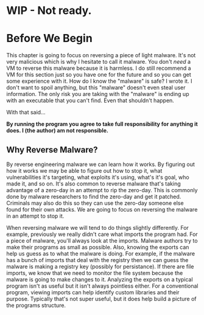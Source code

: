 # WIP - Not ready.

# Before We Begin
This chapter is going to focus on reversing a piece of light malware. It's not very malicious which is why I hesitate to call it malware. You don't *need* a VM to reverse this malware because it is harmless. I do still recommend a VM for this section just so you have one for the future and so you can get some experience with it. How do I know the "malware" is safe? I wrote it. I don't want to spoil anything, but this "malware" doesn't even steal user information. The only risk you are taking with the "malware" is ending up with an executable that you can't find. Even that shouldn't happen.

With that said...

**By running the program you agree to take full responsibility for anything it does. I (the author) am not responsible.**

## Why Reverse Malware?
By reverse engineering malware we can learn how it works. By figuring out how it works we may be able to figure out how to stop it, what vulnerabilities it's targeting, what exploits it's using, what's it's goal, who made it, and so on. It's also common to reverse malware that's taking advantage of a zero-day in an attempt to rip the zero-day. This is commonly done by malware researchers to find the zero-day and get it patched. Criminals may also do this so they can use the zero-day someone else found for their own attacks. We are going to focus on reversing the malware in an attempt to stop it.

When reversing malware we will tend to do things slightly differently. For example, previously we really didn't care what imports the program had. For a piece of malware, you'll always look at the imports. Malware authors try to make their programs as small as possible. Also, knowing the exports can help us guess as to what the malware is doing. For example, if the malware has a bunch of imports that deal with the registry then we can guess the malware is making a registry key (possibly for persistance). If there are file imports, we know that we need to monitor the file system because the malware is going to make changes to it. Analyzing the exports on a typical program isn't as useful but it isn't always pointless either. For a conventional program, viewing imports can help identify custom libraries and their purpose. Typically that's not super useful, but it does help build a picture of the programs structure.